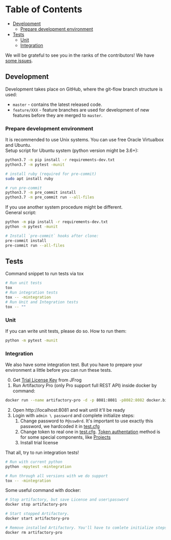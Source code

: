 # Table of Contents

<!-- toc -->

- [Development](#development)
  * [Prepare development environment](#prepare-development-environment)
- [Tests](#tests)
  * [Unit](#unit)
  * [Integration](#integration)

<!-- tocstop -->

We will be grateful to see you in the ranks of the contributors! We have [some issues](https://github.com/devopshq/artifactory/issues).

## Development
Development takes place on GitHub, where the git-flow branch structure is used:

* ``master`` - contains the latest released code.
* ``feature/XXX`` - feature branches are used for development of new features before they are merged to ``master``.

### Prepare development environment
It is recommended to use Unix systems. You can use free Oracle Virtualbox and Ubuntu.  
Setup script for Ubuntu system (python version might be 3.6+):
```bash
python3.7 -m pip install -r requirements-dev.txt
python3.7 -m pytest -munit

# install ruby (required for pre-commit)
sudo apt install ruby

# run pre-commit
python3.7 -m pre_commit install
python3.7 -m pre_commit run --all-files
```

If you use another system procedure might be different.  
General script:
```bash
python -m pip install -r requirements-dev.txt
python -m pytest -munit

# Install `pre-commit` hooks after clone:
pre-commit install
pre-commit run --all-files
```

## Tests
Command snippet to run tests via tox
```bash
# Run unit tests
tox
# Run integration tests
tox -- -mintegration
# Run Unit and Integration tests
tox -- ""
```

### Unit
If you can write unit tests, please do so. How to run them:
```bash
python -m pytest -munit
```

### Integration
We also have some integration test. But you have to prepare your environment a little before you can run these tests.

0. Get [Trial License Key](https://jfrog.com/artifactory/free-trial/) from JFrog
1. Run Artifactory Pro (only Pro support full REST API) inside docker by command: 
```bash
docker run --name artifactory-pro -d -p 8081:8081 -p8082:8082 docker.bintray.io/jfrog/artifactory-pro
```
2. Open http://localhost:8081 and wait until it'll be ready
3. Login with `admin \ password` and complete initialize steps:
   1. Change password to `P@ssw0rd`. It's important to use exactly this password, we hardcoded it in [test.cfg](../tests/test.cfg)
   2. Change token to real one in [test.cfg](../tests/test.cfg).
   [Token authentation](https://www.jfrog.com/confluence/display/JFROG/Access+Tokens)
   method is for some special components, like
   [Projects](https://www.jfrog.com/confluence/display/JFROG/Artifactory+REST+API#ArtifactoryRESTAPI-PROJECTS)
   3. Install trial license
   
That all, try to run integration tests!
```bash
# Run with current python
python -mpytest -mintegration

# Run through all versions with we do support
tox -- -mintegration
```

Some useful command with docker:
```bash
# Stop artifactory, but save License and user\password
docker stop artifactory-pro

# Start stopped Artifactory. 
docker start artifactory-pro

# Remove installed Artifactory. You'll have to comlete initialize steps again!
docker rm artifactory-pro
```



